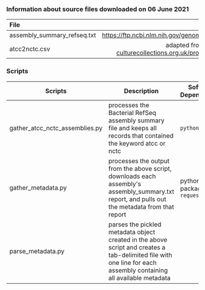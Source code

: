 ### Information about source files downloaded on 06 June 2021
File | Source 
:----- | :----: 
assembly_summary_refseq.txt | https://ftp.ncbi.nlm.nih.gov/genomes/refseq/bacteria/assembly_summary.txt
atcc2nctc.csv | adapted from https://www.phe-culturecollections.org.uk/products/bacteria/atcc-equivalents.aspx
### Scripts
Scripts | Description | Software Dependencies 
--------|-------------|----------------------
gather_atcc_nctc_assemblies.py | processes the Bacterial RefSeq assembly summary file and keeps all records that contained the keyword atcc or nctc | `python >=3.5`
gather_metadata.py | processes the output from the above script, downloads each assembly's assembly_summary.txt report, and pulls out the metadata from that report | python package  `requests`
parse_metadata.py | parses the pickled metadata object created in the above script and creates a tab-delimited file with one line for each assembly containing all available metadata | 
